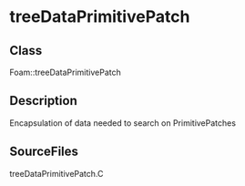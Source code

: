# treeDataPrimitivePatch 
## Class
Foam::treeDataPrimitivePatch

## Description
Encapsulation of data needed to search on PrimitivePatches

## SourceFiles
treeDataPrimitivePatch.C

